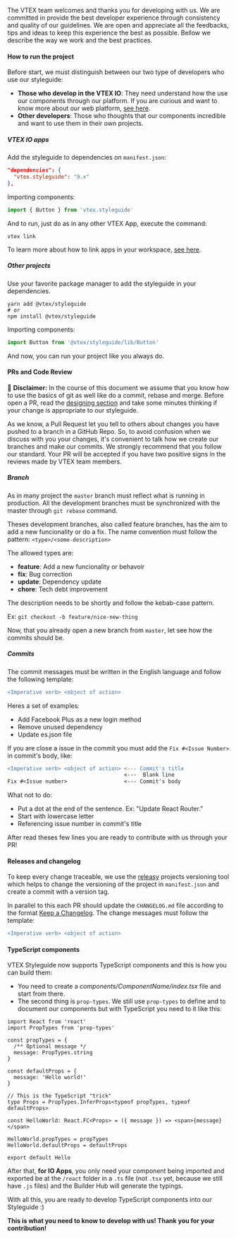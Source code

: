 The VTEX team welcomes and thanks you for developing with us. We are committed in provide the best developer experience through consistency and quality of our guidelines. We are open and appreciate all the feedbacks, tips and ideas to keep this experience the best as possible. Bellow we describe the way we work and the best practices.

#### How to run the project

Before start, we must distinguish between our two type of developers who use our styleguide:

- **Those who develop in the VTEX IO**: They need understand how the use our components through our platform. If you are curious and want to know more about our web platform, [see here](https://help.vtex.com/tracks/vtex-io-getting-started--2qYWraccosS2ayg2kusaUo/1LSy4Gkvo4saEQa2OMqC4q).
- **Other developers**: Those who thoughts that our components incredible and want to use them in their own projects.

##### VTEX IO apps

Add the styleguide to dependencies on `manifest.json`:

```json noeditor static
"dependencies": {
  "vtex.styleguide": "9.x"
},
```

Importing components:

```js noeditor static
import { Button } from 'vtex.styleguide'
```

And to run, just do as in any other VTEX App, execute the command:

```shell noeditor static
vtex link
```

To learn more about how to link apps in your workspace, [see here](https://help.vtex.com/tracks/vtex-io-getting-started--2qYWraccosS2ayg2kusaUo/1dEVfBkRxoO62i0Ge6mYoG).

##### Other projects

Use your favorite package manager to add the styleguide in your dependencies.

```shell noeditor static
yarn add @vtex/styleguide
# or
npm install @vtex/styleguide
```

Importing components:

```js noeditor static
import Button from '@vtex/styleguide/lib/Button'
```

And now, you can run your project like you always do.

#### PRs and Code Review

:loudspeaker: **Disclaimer:** In the course of this document we assume that you know how to use the basics of git as well like do a commit, rebase and merge. Before open a PR, read the [designing section](./designing.md) and take some minutes thinking if your change is appropriate to our styleguide.

As we know, a Pull Request let you tell to others about changes you have pushed to a branch in a GitHub Repo. So, to avoid confusion when we discuss with you your changes, it's convenient to talk how we create our branches and make our commits. We strongly recommend that you follow our standard. Your PR will be accepted if you have two positive signs in the reviews made by VTEX team members.

##### Branch

As in many project the `master` branch must reflect what is running in production. All the development branches must be synchronized with the master through `git rebase` command.

Theses development branches, also called feature branches, has the aim to add a new funcionality or do a fix. The name convention must follow the pattern: `<type>/<some-description>`

The allowed types are:

- **feature**: Add a new funcionality or behavoir
- **fix**: Bug correction
- **update**: Dependency update
- **chore**: Tech debt improvement

The description needs to be shortly and follow the kebab-case pattern.

Ex: `git checkout -b feature/nice-new-thing`

Now, that you already open a new branch from `master`, let see how the commits should be.

##### Commits

The commit messages must be written in the English language and follow the following template:

```diff
<Imperative verb> <object of action>
```

Heres a set of examples:

- Add Facebook Plus as a new login method
- Remove unused dependency
- Update es.json file

If you are close a issue in the commit you must add the `Fix #<Issue Number>` in commit's body, like:

```diff
<Imperative verb> <object of action> <--- Commit's title
                                     <---  Blank line
Fix #<Issue number>                  <--- Commit's body
```

What not to do:

- Put a dot at the end of the sentence. Ex: "Update React Router."
- Start with lowercase letter
- Referencing issue number in commit's title

After read theses few lines you are ready to contribute with us through your PR!

#### Releases and changelog

To keep every change traceable, we use the [releasy](ttps://www.npmjs.com/package/releasy) projects versioning tool which helps to change the versioning of the project in `manifest.json` and create a commit with a version tag.

In parallel to this each PR should update the `CHANGELOG.md` file according to the format [Keep a Changelog](https://keepachangelog.com/en/1.0.0/). The change messages must follow the template:

```diff
<Imperative verb> <object of action>
```

#### TypeScript components

VTEX Styleguide now supports TypeScript components and this is how you can build them:

- You need to create a _components/ComponentName/index.tsx_ file and start from there.
- The second thing is `prop-types`. We still use `prop-types` to define and to document our components but with TypeScript you need to it like this:

```tsx
import React from 'react'
import PropTypes from 'prop-types'

const propTypes = {
  /** Optional message */
  message: PropTypes.string
}

const defaultProps = {
  message: 'Hello world!'
}

// This is the TypeScript "trick"
type Props = PropTypes.InferProps<typeof propTypes, typeof defaultProps>

const HelloWorld: React.FC<Props> = ({ message }) => <span>{message}</span>

HelloWorld.propTypes = propTypes
HelloWorld.defaultProps = defaultProps

export default Hello
```
After that, **for IO Apps**, you only need your component being imported and exported be at the `/react` folder in a `.ts` file (not `.tsx` yet, because we still have `.js` files) and the Builder Hub will generate the typings.

With all this, you are ready to develop TypeScript components into our Styleguide :)

**This is what you need to know to develop with us! Thank you for your contribution!**
